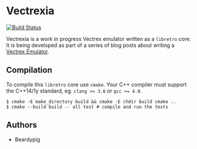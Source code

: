 # Vectrexia

[![Build Status](https://travis-ci.org/beardypig/vectrexia.svg?branch=master)](https://travis-ci.org/beardypig/vectrexia)

Vectrexia is a work in progress Vectrex emulator written as a `libretro` core. It is being developed as part of a series of blog posts about writing a [Vectrex Emulator](https://beardypig.github.io/2016/01/15/emulator-build-along-1/).


## Compilation

To compile this `libretro` core use `cmake`. Your C++ compiler must support the C++14/1y standard, eg. `clang >= 3.6` or `gcc >= 4.9`.
 
``` shell
$ cmake -E make_directory build && cmake -E chdir build cmake .. 
$ cmake --build build -- all test # compile and run the tests
```

## Authors
- Beardypig
